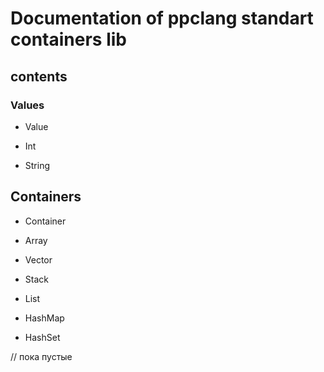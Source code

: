 # Documentation of ppclang standart containers lib

## contents

### Values

* Value

* Int

* String

## Containers

* Container

* Array

* Vector

* Stack

* List

* HashMap

* HashSet

// пока пустые